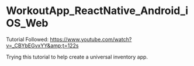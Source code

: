 # WorkoutApp_ReactNative_Android_iOS_Web
Tutorial Followed: https://www.youtube.com/watch?v=_CBYbEGvxYY&amp;t=122s

Trying this tutorial to help create a universal inventory app.
